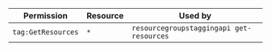 | Permission         | Resource | Used by                                  |
| ------------------ | -------- | ---------------------------------------- |
| `tag:GetResources` | `*`      | `resourcegroupstaggingapi get-resources` |
